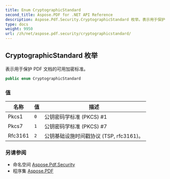 ```yaml
---
title: Enum CryptographicStandard
second_title: Aspose.PDF for .NET API Reference
description: Aspose.Pdf.Security.CryptographicStandard 枚举。表示用于保护 PDF 文档的可用加密标准
type: docs
weight: 9950
url: /zh/net/aspose.pdf.security/cryptographicstandard/
---
```

## CryptographicStandard 枚举

表示用于保护 PDF 文档的可用加密标准。

```csharp
public enum CryptographicStandard
```

### 值

| 名称 | 值 | 描述 |
| --- | --- | --- |
| Pkcs1 | `0` | 公钥密码学标准 (PKCS) #1 |
| Pkcs7 | `1` | 公钥密码学标准 (PKCS) #7 |
| Rfc3161 | `2` | 公钥基础设施时间戳协议 (TSP, rfc3161)。 |

### 另请参阅

* 命名空间 [Aspose.Pdf.Security](../../aspose.pdf.security/)
* 程序集 [Aspose.PDF](../../)